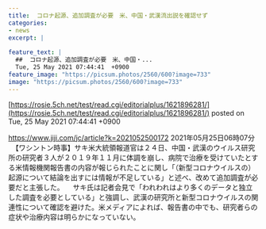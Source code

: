 ```yaml
---
title:  コロナ起源、追加調査が必要　米、中国・武漢流出説を確認せず  
categories:
- news
excerpt: |
  
feature_text: |
  ##  コロナ起源、追加調査が必要　米、中国・...
  Tue, 25 May 2021 07:44:41  +0900
feature_image: "https://picsum.photos/2560/600?image=733"
image: "https://picsum.photos/2560/600?image=733"
---
```


[https://rosie.5ch.net/test/read.cgi/editorialplus/1621896281/](https://rosie.5ch.net/test/read.cgi/editorialplus/1621896281/)
posted on Tue, 25 May 2021 07:44:41  +0900

<!--more-->

https://www.jiji.com/jc/article?k=2021052500172 2021年05月25日06時07分 　【ワシントン時事】サキ米大統領報道官は２４日、中国・武漢のウイルス研究所の研究者３人が２０１９年１１月に体調を崩し、病院で治療を受けていたとする米情報機関報告書の内容が報じられたことに関し「（新型コロナウイルスの）起源について結論を出すには情報が不足している」と述べ、改めて追加調査が必要だと主張した。 　サキ氏は記者会見で「われわれはより多くのデータと独立した調査を必要としている」と強調し、武漢の研究所と新型コロナウイルスの関連性について確認を避けた。米メディアによれば、報告書の中でも、研究者らの症状や治療内容は明らかになっていない。
